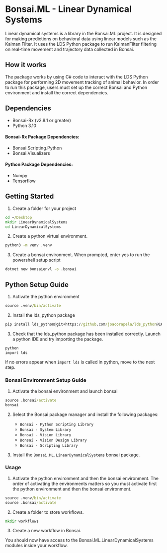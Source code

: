 # Bonsai.ML - Linear Dynamical Systems

Linear dynamical systems is a library in the Bonsai.ML project. It is designed for making predictions on behavioral data using linear models such as the Kalman Filter. It uses the LDS Python package to run KalmanFilter filtering on real-time movement and trajectory data collected in Bonsai.

## How it works

The package works by using C# code to interact with the LDS Python package for performing 2D movement tracking of animal behavior. In order to run this package, users must set up the correct Bonsai and Python environment and install the correct dependencies.

## Dependencies

- Bonsai-Rx (v2.8.1 or greater)
- Python 3.10

#### Bonsai-Rx Package Dependencies:

- Bonsai.Scripting.Python
- Bonsai.Visualizers

#### Python Package Dependencies:

- Numpy
- Tensorflow

## Getting Started

1. Create a folder for your project

```cmd
cd ~/Desktop
mkdir LinearDynamicalSystems
cd LinearDynamicalSystems
```

2. Create a python virtual environment.

```cmd
python3 -m venv .venv
```

3. Create a bonsai environment. When prompted, enter yes to run the powershell setup script

```cmd
dotnet new bonsaienvl -o .bonsai
```

## Python Setup Guide

1. Activate the python environment

```cmd
source .venv/bin/activate
```

2. Install the lds_python package

```cmd
pip install lds_python@git+https://github.com/joacorapela/lds_python@168d4c05bb4b014998c7d3a2a57d143244a44bdd
```

3. Check that the lds_python package has been installed correctly. Launch a python IDE and try importing the package.

```cmd
python
import lds
```

If no errors appear when `import lds` is called in python, move to the next step.

### Bonsai Environment Setup Guide

1. Activate the bonsai environment and launch bonsai

```cmd
source .bonsai/activate
bonsai
```

2. Select the Bonsai package manager and install the following  packages:

   * `Bonsai - Python Scripting Library`
   * `Bonsai - System Library`
   * `Bonsai - Vision Library`
   * `Bonsai - Vision Design Library`
   * `Bonsai - Scripting Library`
3. Install the `Bonsai.ML.LinearDynamicalSystems` bonsai package.

### Usage

1. Activate the python environment and then the bonsai environment. The order of activating the environments matters so you must activate first the python environment and then the bonsai environment.

```cmd
source .venv/bin/activate
source .bonsai/activate
```

2. Create a folder to store workflows.

```cmd
mkdir workflows
```

3. Create a new workflow in Bonsai. 

You should now have access to the Bonsai.ML.LinearDynamicalSystems modules inside your workflow.
